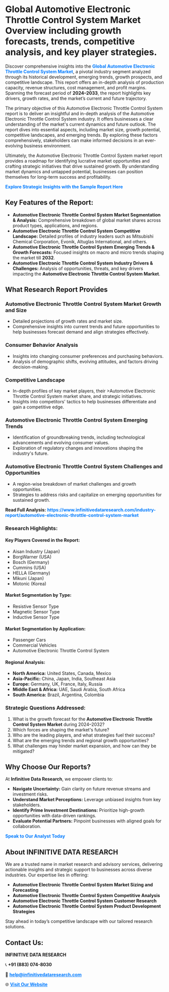 <h1>Global Automotive Electronic Throttle Control System Market Overview including growth forecasts, trends, competitive analysis, and key player strategies.</h1>
<p>
Discover comprehensive insights into the 
<a href="https://www.infinitivedataresearch.com/industry-report/automotive-electronic-throttle-control-system-market" rel="dofollow" style="color: #007BFF; text-decoration: none;"><strong>Global Automotive Electronic Throttle Control System Market</strong></a>, a pivotal industry segment analyzed through its historical development, emerging trends, growth prospects, and competitive landscape. This report offers an in-depth analysis of production capacity, revenue structures, cost management, and profit margins. Spanning the forecast period of <strong>2024–2033</strong>, the report highlights key drivers, growth rates, and the market’s current and future trajectory.
</p>
<p>
The primary objective of this Automotive Electronic Throttle Control System report is to deliver an insightful and in-depth analysis of the Automotive Electronic Throttle Control System industry. It offers businesses a clear understanding of the market's current dynamics and future outlook. The report dives into essential aspects, including market size, growth potential, competitive landscapes, and emerging trends. By exploring these factors comprehensively, stakeholders can make informed decisions in an ever-evolving business environment.
</p>
<p>
Ultimately, the Automotive Electronic Throttle Control System market report provides a roadmap for identifying lucrative market opportunities and crafting strategic initiatives that drive sustained growth. By understanding market dynamics and untapped potential, businesses can position themselves for long-term success and profitability.
</p>
<p>
<a href="https://www.infinitivedataresearch.com/request-sample/reportId=112681" style="color: #007BFF; text-decoration: none;"><strong>Explore Strategic Insights with the Sample Report Here</strong></a>
</p>

<h2>Key Features of the Report:</h2>
<ul>
<li><strong>Automotive Electronic Throttle Control System Market Segmentation & Analysis:</strong> Comprehensive breakdown of global market shares across product types, applications, and regions.</li>
<li><strong>Automotive Electronic Throttle Control System Competitive Landscape:</strong> Detailed profiles of industry leaders such as Mitsubishi Chemical Corporation, Evonik, Altuglas International, and others.</li>
<li><strong>Automotive Electronic Throttle Control System Emerging Trends & Growth Forecasts:</strong> Focused insights on macro and micro trends shaping the market till <strong>2032</strong>.</li>
<li><strong>Automotive Electronic Throttle Control System Industry Drivers & Challenges:</strong> Analysis of opportunities, threats, and key drivers impacting the <strong>Automotive Electronic Throttle Control System Market</strong>.</li>
</ul>

<h2>What Research Report Provides</h2>
<h3>Automotive Electronic Throttle Control System Market Growth and Size</h3>
<ul>
<li>Detailed projections of growth rates and market size.</li>
<li>Comprehensive insights into current trends and future opportunities to help businesses forecast demand and align strategies effectively.</li>
</ul>

<h3>Consumer Behavior Analysis</h3>
<ul>
<li>Insights into changing consumer preferences and purchasing behaviors.</li>
<li>Analysis of demographic shifts, evolving attitudes, and factors driving decision-making.</li>
</ul>

<h3>Competitive Landscape</h3>
<ul>
<li>In-depth profiles of key market players, their >Automotive Electronic Throttle Control System market share, and strategic initiatives.</li>
<li>Insights into competitors' tactics to help businesses differentiate and gain a competitive edge.</li>
</ul>

<h3>Automotive Electronic Throttle Control System Emerging Trends</h3>
<ul>
<li>Identification of groundbreaking trends, including technological advancements and evolving consumer values.</li>
<li>Exploration of regulatory changes and innovations shaping the industry's future.</li>
</ul>

<h3>Automotive Electronic Throttle Control System Challenges and Opportunities</h3>
<ul>
<li>A region-wise breakdown of market challenges and growth opportunities.</li>
<li>Strategies to address risks and capitalize on emerging opportunities for sustained growth.</li>
</ul>
<p><strong>Read Full Analysis:</strong> <a href="https://www.infinitivedataresearch.com/industry-report/automotive-electronic-throttle-control-system-market" rel="dofollow" style="color: #007BFF; text-decoration: none;"><strong>https://www.infinitivedataresearch.com/industry-report/automotive-electronic-throttle-control-system-market</strong></a></p>
<h3>Research Highlights:</h3>
<h4>Key Players Covered in the Report:</h4>
<ul><li>Aisan Industry (Japan)</li><li>BorgWarner (USA)</li><li>Bosch (Germany)</li><li>Cummins (USA)</li><li>HELLA (Germany)</li><li>Mikuni (Japan)</li><li>Motonic (Korea)</li></ul>
<h4>Market Segmentation by Type:</h4>
<ul><li>Resistive Sensor Type</li><li>Magnetic Sensor Type</li><li>Inductive Sensor Type</li></ul>
<h4>Market Segmentation by Application:</h4>
<ul><li>Passenger Cars</li><li>Commercial Vehicles</li><li>Automotive Electronic Throttle Control System</li></ul>

<h4>Regional Analysis:</h4>
<ul>
<li><strong>North America:</strong> United States, Canada, Mexico</li>
<li><strong>Asia-Pacific:</strong> China, Japan, India, Southeast Asia</li>
<li><strong>Europe:</strong> Germany, UK, France, Italy, Russia</li>
<li><strong>Middle East & Africa:</strong> UAE, Saudi Arabia, South Africa</li>
<li><strong>South America:</strong> Brazil, Argentina, Colombia</li>
</ul>

<h3>Strategic Questions Addressed:</h3>
<ol>
<li>What is the growth forecast for the <strong>Automotive Electronic Throttle Control System Market</strong> during 2024–2032?</li>
<li>Which forces are shaping the market's future?</li>
<li>Who are the leading players, and what strategies fuel their success?</li>
<li>What are the emerging trends and regional growth opportunities?</li>
<li>What challenges may hinder market expansion, and how can they be mitigated?</li>
</ol>

<h2>Why Choose Our Reports?</h2>
<p>At <strong>Infinitive Data Research</strong>, we empower clients to:</p>
<ul>
<li><strong>Navigate Uncertainty:</strong> Gain clarity on future revenue streams and investment risks.</li>
<li><strong>Understand Market Perceptions:</strong> Leverage unbiased insights from key stakeholders.</li>
<li><strong>Identify Prime Investment Destinations:</strong> Prioritize high-growth opportunities with data-driven rankings.</li>
<li><strong>Evaluate Potential Partners:</strong> Pinpoint businesses with aligned goals for collaboration.</li>
</ul>
<p><a href="https://www.infinitivedataresearch.com/industry-report/automotive-electronic-throttle-control-system-market" rel="dofollow" style="color: #007BFF; text-decoration: none;"><strong>Speak to Our Analyst Today</strong></a></p>

<h2>About INFINITIVE DATA RESEARCH</h2>
<p>We are a trusted name in market research and advisory services, delivering actionable insights and strategic support to businesses across diverse industries. Our expertise lies in offering:</p>
<ul>
<li><strong>Automotive Electronic Throttle Control System Market Sizing and Forecasting</strong></li>
<li><strong>Automotive Electronic Throttle Control System Competitive Analysis</strong></li>
<li><strong>Automotive Electronic Throttle Control System Customer Research</strong></li>
<li><strong>Automotive Electronic Throttle Control System Product Development Strategies</strong></li>
</ul>
<p>Stay ahead in today’s competitive landscape with our tailored research solutions.</p>

<h2>Contact Us:</h2>
<p><strong>INFINITIVE DATA RESEARCH</strong></p>
<p>📞 <strong>+91 (883) 074-8030</strong></p>
<p>📧 <strong><a href="mailto:help@infinitivedataresearch.com" style="color: #007BFF;">help@infinitivedataresearch.com</a></strong></p>
<p>🌐 <strong><a href="https://www.infinitivedataresearch.com" rel="dofollow" style="color: #007BFF;">Visit Our Website</a></strong></p>